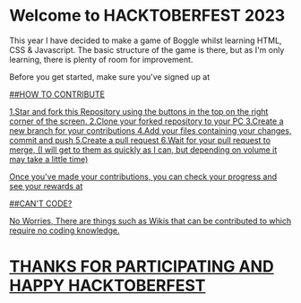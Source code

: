 # Welcome to HACKTOBERFEST 2023 

This year I have decided to make a game of Boggle whilst learning HTML, CSS & Javascript. 
The basic structure of the game is there, but as I'm only learning, there is plenty of room for improvement. 

Before you get started, make sure you've signed up at <a href="https://hacktoberfest.com">



##HOW TO CONTRIBUTE

1.Star and fork this Repository using the buttons in the top on the right corner of the screen.
2.Clone your forked repository to your PC 
3.Create a new branch for your contributions 
4.Add your files containing your changes, commit and push
5.Create a pull request
6.Wait for your pull request to merge, (I will get to them as quickly as I can, but depending on volume it may take a little time)

Once you've made your contributions, you can check your progress and see your rewards at <a href="https://hacktoberfest.com/profile/"> 


##CAN'T CODE? 

No Worries, There are things such as Wikis that can be contributed to which require no coding knowledge. 

# THANKS FOR PARTICIPATING AND HAPPY HACKTOBERFEST

